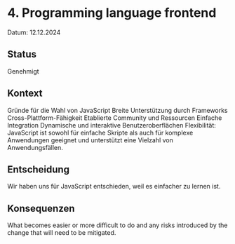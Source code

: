 # 4. Programming language frontend

Datum: 12.12.2024

## Status

Genehmigt

## Kontext

Gründe für die Wahl von JavaScript
Breite Unterstützung durch Frameworks
Cross-Plattform-Fähigkeit
Etablierte Community und Ressourcen
Einfache Integration
Dynamische und interaktive Benutzeroberflächen
Flexibilität: JavaScript ist sowohl für einfache Skripte als auch für komplexe Anwendungen geeignet und unterstützt eine Vielzahl von Anwendungsfällen.

## Entscheidung

Wir haben uns für JavaScript entschieden, weil es einfacher zu lernen ist.

## Konsequenzen

What becomes easier or more difficult to do and any risks introduced by the change that will need to be mitigated.
